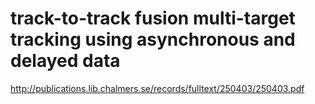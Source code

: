 # track-to-track fusion multi-target tracking using asynchronous and delayed data

http://publications.lib.chalmers.se/records/fulltext/250403/250403.pdf

